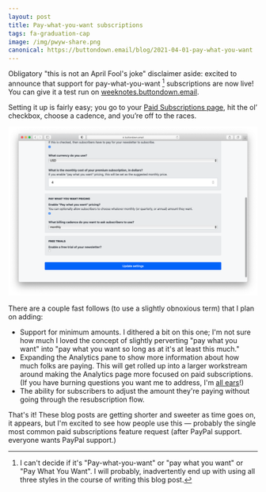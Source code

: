 ```yaml
---
layout: post
title: Pay-what-you-want subscriptions
tags: fa-graduation-cap
image: /img/pwyw-share.png
canonical: https://buttondown.email/blog/2021-04-01-pay-what-you-want
---
```


Obligatory "this is not an April Fool's joke" disclaimer aside: excited to announce that support for pay-what-you-want [^0] subscriptions are now live! You can give it a test run on [weeknotes.buttondown.email](https://weeknotes.buttondown.email).

Setting it up is fairly easy; you go to your [Paid Subscriptions page](https://buttondown.email/settings/paid-subscriptions), hit the ol’ checkbox, choose a cadence, and you’re off to the races.

![](/img/pwyw.png)

There are a couple fast follows (to use a slightly obnoxious term) that I plan on adding:

- Support for minimum amounts. I dithered a bit on this one; I'm not sure how much I loved the concept of slightly perverting "pay what you want" into "pay what you want so long as at it's at least this much."
- Expanding the Analytics pane to show more information about how much folks are paying. This will get rolled up into a larger workstream around making the Analytics page more focused on paid subscriptions. (If you have burning questions you want me to address, I'm [all ears](mailto:justin@buttondown.email)!)
- The ability for subscribers to adjust the amount they're paying without going through the resubscription flow.

That's it! These blog posts are getting shorter and sweeter as time goes on, it appears, but I'm excited to see how people use this — probably the single most common paid subscriptions feature request (after PayPal support. everyone wants PayPal support.)

[^0]: I can't decide if it's "Pay-what-you-want" or "pay what you want" or "Pay What You Want". I will probably, inadvertently end up with using all three styles in the course of writing this blog post.
